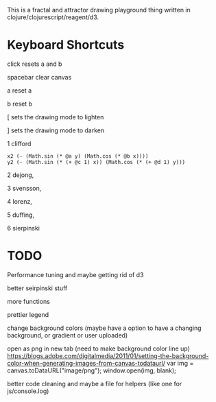 This is a fractal and attractor drawing playground thing written in clojure/clojurescript/reagent/d3.


# Keyboard Shortcuts

click resets a and b

spacebar clear canvas

a reset a

b reset b

[ sets the drawing mode to lighten

] sets the drawing mode to darken

1 clifford
```clifford
x2 (- (Math.sin (* @a y) (Math.cos (* @b x))))
y2 (- (Math.sin (* (+ @c 1) x)) (Math.cos (* (+ @d 1) y)))
```

2 dejong,

3 svensson,

4 lorenz,

5 duffing,

6 sierpinski


# TODO
Performance tuning and maybe getting rid of d3

better seirpinski stuff

more functions

prettier legend

change background colors (maybe have a option to have a changing background, or gradient or user uploaded)

open as png in new tab (need to make background color line up)
https://blogs.adobe.com/digitalmedia/2011/01/setting-the-background-color-when-generating-images-from-canvas-todataurl/
var img = canvas.toDataURL("image/png");
window.open(img, blank);

better code cleaning and maybe a file for helpers (like one for js/console.log)
